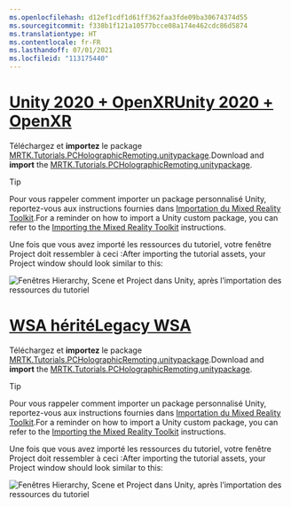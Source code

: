 ```yaml
---
ms.openlocfilehash: d12ef1cdf1d61ff362faa3fde09ba30674374d55
ms.sourcegitcommit: f338b1f121a10577bcce08a174e462cdc86d5874
ms.translationtype: HT
ms.contentlocale: fr-FR
ms.lasthandoff: 07/01/2021
ms.locfileid: "113175440"
---
```

# <a name="unity-2020--openxr"></a>[<span data-ttu-id="3c39b-101">Unity 2020 + OpenXR</span><span class="sxs-lookup"><span data-stu-id="3c39b-101">Unity 2020 + OpenXR</span></span>](#tab/openxr)

<span data-ttu-id="3c39b-102">Téléchargez et **importez** le package [MRTK.Tutorials.PCHolographicRemoting.unitypackage](https://github.com/microsoft/MixedRealityLearning/releases/download/pc-holographic-remoting-v2.4.1/MRTK.Tutorials.PCHolographicRemoting.OpenXR.unitypackage).</span><span class="sxs-lookup"><span data-stu-id="3c39b-102">Download and **import** the [MRTK.Tutorials.PCHolographicRemoting.unitypackage](https://github.com/microsoft/MixedRealityLearning/releases/download/pc-holographic-remoting-v2.4.1/MRTK.Tutorials.PCHolographicRemoting.OpenXR.unitypackage).</span></span>

> [!TIP]
> <span data-ttu-id="3c39b-103">Pour vous rappeler comment importer un package personnalisé Unity, reportez-vous aux instructions fournies dans [Importation du Mixed Reality Toolkit](../mr-learning-base-04.md#importing-the-tutorial-assets).</span><span class="sxs-lookup"><span data-stu-id="3c39b-103">For a reminder on how to import a Unity custom package, you can refer to the [Importing the Mixed Reality Toolkit](../mr-learning-base-04.md#importing-the-tutorial-assets) instructions.</span></span>

<span data-ttu-id="3c39b-104">Une fois que vous avez importé les ressources du tutoriel, votre fenêtre Project doit ressembler à ceci :</span><span class="sxs-lookup"><span data-stu-id="3c39b-104">After importing the tutorial assets, your Project window should look similar to this:</span></span>

![Fenêtres Hierarchy, Scene et Project dans Unity, après l’importation des ressources du tutoriel](../images/mrlearning-pc-holographic-remoting/Tutorial1-Section2-Step1-1.png)

# <a name="legacy-wsa"></a>[<span data-ttu-id="3c39b-106">WSA hérité</span><span class="sxs-lookup"><span data-stu-id="3c39b-106">Legacy WSA</span></span>](#tab/wsa)

<span data-ttu-id="3c39b-107">Téléchargez et **importez** le package [MRTK.Tutorials.PCHolographicRemoting.unitypackage](https://github.com/microsoft/MixedRealityLearning/releases/download/pc-holographic-remoting-v2.4.1/MRTK.Tutorials.PCHolographicRemoting.LegacyWSA.unitypackage).</span><span class="sxs-lookup"><span data-stu-id="3c39b-107">Download and **import** the [MRTK.Tutorials.PCHolographicRemoting.unitypackage](https://github.com/microsoft/MixedRealityLearning/releases/download/pc-holographic-remoting-v2.4.1/MRTK.Tutorials.PCHolographicRemoting.LegacyWSA.unitypackage).</span></span>

> [!TIP]
> <span data-ttu-id="3c39b-108">Pour vous rappeler comment importer un package personnalisé Unity, reportez-vous aux instructions fournies dans [Importation du Mixed Reality Toolkit](../mr-learning-base-04.md#importing-the-tutorial-assets).</span><span class="sxs-lookup"><span data-stu-id="3c39b-108">For a reminder on how to import a Unity custom package, you can refer to the [Importing the Mixed Reality Toolkit](../mr-learning-base-04.md#importing-the-tutorial-assets) instructions.</span></span>

<span data-ttu-id="3c39b-109">Une fois que vous avez importé les ressources du tutoriel, votre fenêtre Project doit ressembler à ceci :</span><span class="sxs-lookup"><span data-stu-id="3c39b-109">After importing the tutorial assets, your Project window should look similar to this:</span></span>

![Fenêtres Hierarchy, Scene et Project dans Unity, après l’importation des ressources du tutoriel](../images/mrlearning-pc-holographic-remoting/Tutorial1-Section2-Step1-1.png)
